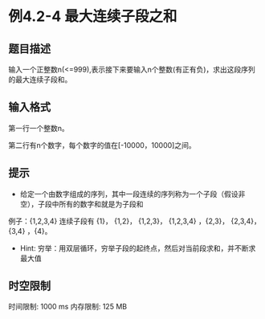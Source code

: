 # 例4.2-4 最大连续子段之和

## 题目描述

输入一个正整数n(<=999),表示接下来要输入n个整数(有正有负)，求出这段序列的最大连续子段和。



## 输入格式

第一行一个整数n。

第二行有n个数字，每个数字的值在[-10000，10000]之间。

## 提示

* 给定一个由数字组成的序列，其中一段连续的序列称为一个子段（假设非空），子段中所有的数字和就是为子段和

例子：{1,2,3,4} 连续子段有 {1}， {1,2}， {1,2,3}， {1,2,3,4} ，{2,3}， {2,3,4}， {3,4} ，{4}。

* Hint: 穷举：用双层循环，穷举子段的起终点，然后对当前段求和，并不断求最大值

## 时空限制

时间限制: 1000 ms
内存限制: 125 MB
